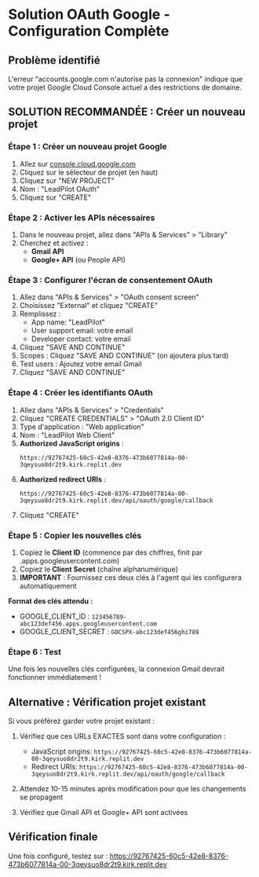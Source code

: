 # Solution OAuth Google - Configuration Complète

## Problème identifié
L'erreur "accounts.google.com n'autorise pas la connexion" indique que votre projet Google Cloud Console actuel a des restrictions de domaine.

## SOLUTION RECOMMANDÉE : Créer un nouveau projet

### Étape 1 : Créer un nouveau projet Google
1. Allez sur [console.cloud.google.com](https://console.cloud.google.com)
2. Cliquez sur le sélecteur de projet (en haut)
3. Cliquez sur "NEW PROJECT"
4. Nom : "LeadPilot OAuth"
5. Cliquez sur "CREATE"

### Étape 2 : Activer les APIs nécessaires
1. Dans le nouveau projet, allez dans "APIs & Services" > "Library"
2. Cherchez et activez :
   - **Gmail API**
   - **Google+ API** (ou People API)

### Étape 3 : Configurer l'écran de consentement OAuth
1. Allez dans "APIs & Services" > "OAuth consent screen"
2. Choisissez "External" et cliquez "CREATE"
3. Remplissez :
   - App name: "LeadPilot"
   - User support email: votre email
   - Developer contact: votre email
4. Cliquez "SAVE AND CONTINUE"
5. Scopes : Cliquez "SAVE AND CONTINUE" (on ajoutera plus tard)
6. Test users : Ajoutez votre email Gmail
7. Cliquez "SAVE AND CONTINUE"

### Étape 4 : Créer les identifiants OAuth
1. Allez dans "APIs & Services" > "Credentials"
2. Cliquez "CREATE CREDENTIALS" > "OAuth 2.0 Client ID"
3. Type d'application : "Web application"
4. Nom : "LeadPilot Web Client"
5. **Authorized JavaScript origins** :
   ```
   https://92767425-60c5-42e8-8376-473b6077814a-00-3qeysuo8dr2t9.kirk.replit.dev
   ```
6. **Authorized redirect URIs** :
   ```
   https://92767425-60c5-42e8-8376-473b6077814a-00-3qeysuo8dr2t9.kirk.replit.dev/api/oauth/google/callback
   ```
7. Cliquez "CREATE"

### Étape 5 : Copier les nouvelles clés
1. Copiez le **Client ID** (commence par des chiffres, finit par .apps.googleusercontent.com)
2. Copiez le **Client Secret** (chaîne alphanumérique)
3. **IMPORTANT** : Fournissez ces deux clés à l'agent qui les configurera automatiquement

**Format des clés attendu :**
- GOOGLE_CLIENT_ID : `123456789-abc123def456.apps.googleusercontent.com`
- GOOGLE_CLIENT_SECRET : `GOCSPX-abc123def456ghi789`

### Étape 6 : Test
Une fois les nouvelles clés configurées, la connexion Gmail devrait fonctionner immédiatement !

## Alternative : Vérification projet existant
Si vous préférez garder votre projet existant :

1. Vérifiez que ces URLs EXACTES sont dans votre configuration :
   - JavaScript origins: `https://92767425-60c5-42e8-8376-473b6077814a-00-3qeysuo8dr2t9.kirk.replit.dev`
   - Redirect URIs: `https://92767425-60c5-42e8-8376-473b6077814a-00-3qeysuo8dr2t9.kirk.replit.dev/api/oauth/google/callback`

2. Attendez 10-15 minutes après modification pour que les changements se propagent

3. Vérifiez que Gmail API et Google+ API sont activées

## Vérification finale
Une fois configuré, testez sur : https://92767425-60c5-42e8-8376-473b6077814a-00-3qeysuo8dr2t9.kirk.replit.dev
